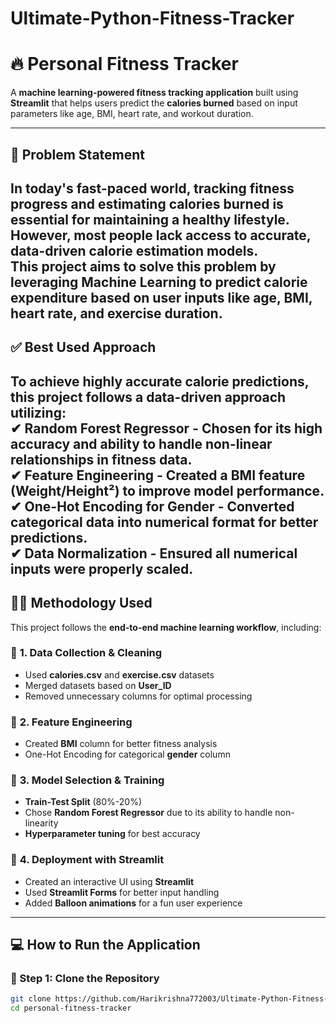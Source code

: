 # Ultimate-Python-Fitness-Tracker
# 🔥 Personal Fitness Tracker  

A **machine learning-powered fitness tracking application** built using **Streamlit** that helps users predict the **calories burned** based on input parameters like age, BMI, heart rate, and workout duration.  

---

## 🚀 Problem Statement  

In today's fast-paced world, tracking fitness progress and estimating **calories burned** is essential for maintaining a healthy lifestyle. However, most people lack access to accurate, **data-driven** calorie estimation models.  
**This project aims to solve this problem** by leveraging **Machine Learning** to predict calorie expenditure based on user inputs like age, BMI, heart rate, and exercise duration.  
---
## ✅ Best Used Approach  

To achieve **highly accurate calorie predictions**, this project follows a **data-driven approach** utilizing:  
✔ **Random Forest Regressor** - Chosen for its **high accuracy** and ability to handle **non-linear relationships** in fitness data.  
✔ **Feature Engineering** - Created a **BMI feature** (Weight/Height²) to improve model performance.  
✔ **One-Hot Encoding for Gender** - Converted categorical data into numerical format for better predictions.  
✔ **Data Normalization** - Ensured all numerical inputs were properly scaled.  
---

## 🧑‍🔬 Methodology Used  

This project follows the **end-to-end machine learning workflow**, including:  
### 🔹 **1. Data Collection & Cleaning**  
- Used **calories.csv** and **exercise.csv** datasets  
- Merged datasets based on **User_ID**  
- Removed unnecessary columns for optimal processing  

### 🔹 **2. Feature Engineering**  
- Created **BMI** column for better fitness analysis  
- One-Hot Encoding for categorical **gender** column  

### 🔹 **3. Model Selection & Training**  
- **Train-Test Split** (80%-20%)  
- Chose **Random Forest Regressor** due to its ability to handle non-linearity  
- **Hyperparameter tuning** for best accuracy  

### 🔹 **4. Deployment with Streamlit**  
- Created an interactive UI using **Streamlit**  
- Used **Streamlit Forms** for better input handling  
- Added **Balloon animations** for a fun user experience  

---

## 💻 How to Run the Application  

### **🔹 Step 1: Clone the Repository**
```bash
git clone https://github.com/Harikrishna772003/Ultimate-Python-Fitness-Tracker.git
cd personal-fitness-tracker

